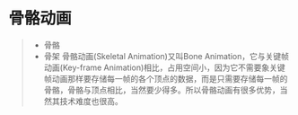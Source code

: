 # 骨骼动画
>* 骨骼
>* 骨架
骨骼动画(Skeletal Animation)又叫Bone Animation，它与关键帧动画(Key-frame Animation)相比，占用空间小，因为它不需要象关键帧动画那样要存储每一帧的各个顶点的数据，而是只需要存储每一帧的骨骼，骨骼与顶点相比，当然要少得多。所以骨骼动画有很多优势，当然其技术难度也很高。